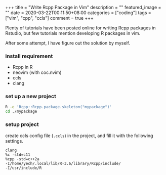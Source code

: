 +++
title = "Write Rcpp Package in Vim"
description = ""
featured_image = ""
date = 2020-03-22T00:11:50+08:00
categories = ["coding"]
tags = ["vim", "cpp", "ccls"]
comment = true
+++

Plenty of tutorials have been posted online for writing Rcpp packages in Rstudio,
but few tutorials mention developing R packages in vim.

After some attempt, I have figure out the solution by myself.

### install requirement

- Rcpp in R
- neovim (with coc.nvim)
- ccls
- clang

### set up a new project

```bash
R -e 'Rcpp::Rcpp.package.skeleton("mypackage")'
cd ./mypackage
```

### setup project

create ccls config file (`.ccls`) in the project, and fill it with the following settings.

```
clang
%c -std=c11
%cpp -std=c++2a
-I/home/yech/.local/lib/R-3.6/library/Rcpp/include/
-I/usr/include/R
```
